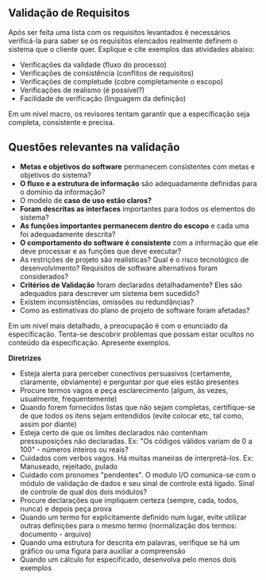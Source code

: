 ## Validação de Requisitos

Após ser feita uma lista com os requisitos levantados é necessários verificá-la para saber se os requisitos elencados realmente definem o sistema que o cliente quer. Explique e cite exemplos das atividades abaixo:
- Verificações da validade (fluxo do processo)
- Verificações de consistência (conflitos de requisitos)
- Verificações de completude (cobre completamente o escopo)
- Verificações de realismo (é possível?)
- Facilidade de verificação (linguagem da definição)

Em um nível macro, os revisores tentam garantir que a especificação seja completa, consistente e precisa.

## Questões relevantes na validação

- **Metas e objetivos do software** permanecem consistentes com metas e objetivos do sistema?
- **O fluxo e a estrutura de informação** são adequadamente definidas para o domínio da informação?
- O modelo de **caso de uso estão claros?**
- **Foram descritas as interfaces** importantes para todos os elementos do sistema?
- **As funções importantes permanecem dentro do escopo** e cada uma foi adequadamente descrita?
- **O comportamento do software é consistente** com a informação que ele deve processar e as funções que deve executar?
- As restrições de projeto são realísticas? Qual é o risco tecnológico de desenvolvimento? Requisitos de software alternativos foram considerados?
- **Critérios de Validação** foram declarados detalhadamente? Eles são adequados para descrever um sistema bem sucedido?
- Existem inconsistências, omissões ou redundâncias?
- Como as estimativas do plano de projeto de software foram afetadas?

Em um nível mais detalhado, a preocupação é com o enunciado da especificação. Tenta-se descobrir problemas que possam estar ocultos no conteúdo da especificação. Apresente exemplos.

**Diretrizes**
- Esteja alerta para perceber conectivos persuasivos (certamente, claramente, obviamente) e perguntar por que eles estão presentes
- Procure termos vagos e peça esclarecimento (algum, às vezes, usualmente, frequentemente)
- Quando forem fornecidos listas que não sejam completas, certifique-se de que todos os itens sejam entendidos (evite colocar etc, tal como, assim por diante)
- Esteja certo de que os limites declarados não contenham pressuposições não declaradas. Ex: "Os códigos válidos variam de 0 a 100" - números inteiros ou reais?
- Cuidados com verbos vagos. Há muitas maneiras de interpretá-los. Ex: Manuseado, rejeitado, pulado
- Cuidado com pronomes "pendentes". O modulo I/O comunica-se com o módulo de validação de dados e seu sinal de controle está ligado. Sinal de controle de qual dos dois módulos?
- Procure declarações que impliquem certeza (sempre, cada, todos, nunca) e depois peça prova
- Quando um termo for explicitamente definido num lugar, evite utilizar outras definições para o mesmo termo (normalização dos termos: documento - arquivo)
- Quando uma estrutura for descrita em palavras, verifique se há um gráfico ou uma figura para auxiliar  a compreensão
- Quando um cálculo for especificado, desenvolva pelo menos dois exemplos
